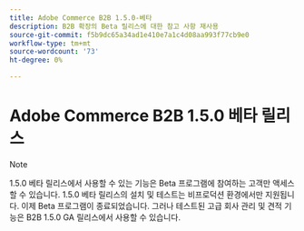 ```yaml
---
title: Adobe Commerce B2B 1.5.0-베타
description: B2B 확장의 Beta 릴리스에 대한 참고 사항 재사용
source-git-commit: f5b9dc65a34ad1e410e7a1c4d08aa993f77cb9e0
workflow-type: tm+mt
source-wordcount: '73'
ht-degree: 0%

---
```


# Adobe Commerce B2B 1.5.0 베타 릴리스

>[!NOTE]
>
> 1.5.0 베타 릴리스에서 사용할 수 있는 기능은 Beta 프로그램에 참여하는 고객만 액세스할 수 있습니다. 1.5.0 베타 릴리스의 설치 및 테스트는 비프로덕션 환경에서만 지원됩니다. 이제 Beta 프로그램이 종료되었습니다. 그러나 테스트된 고급 회사 관리 및 견적 기능은 B2B 1.5.0 GA 릴리스에서 사용할 수 있습니다.
